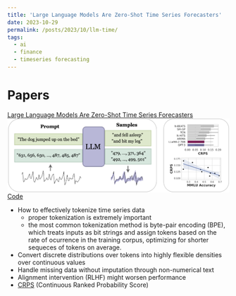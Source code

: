 ```yaml
---
title: 'Large Language Models Are Zero-Shot Time Series Forecasters'
date: 2023-10-29
permalink: /posts/2023/10/llm-time/
tags:
  - ai
  - finance
  - timeseries forecasting
---
```


Papers
======
[Large Language Models Are Zero-Shot Time Series Forecasters](https://arxiv.org/abs/2310.07820)
<img src='/images/llmtime_top_fig.png' style='display:block; margin:auto;'>
[Code](https://github.com/ngruver/llmtime)

- How to effectively tokenize time series data
  - proper tokenization is extremely important
  - the most common tokenization method is byte-pair encoding (BPE), which treats inputs as bit strings and assign tokens based on the rate of ocurrence in the training corpus, optimizing for shorter sequeces of tokens on average.
- Convert discrete distributions over tokens into highly flexible densities over continuous values
- Handle missing data without imputation through non-numerical text
- Alignment intervention (RLHF) might worsen performance
- [CRPS](https://www.lokad.com/continuous-ranked-probability-score) (Continuous Ranked Probability Score)

